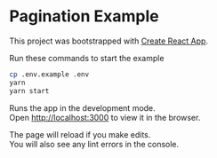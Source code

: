 # Pagination Example

This project was bootstrapped with [Create React App](https://github.com/facebook/create-react-app).

Run these commands to start the example

```sh
cp .env.example .env
yarn
yarn start
```

Runs the app in the development mode.\
Open [http://localhost:3000](http://localhost:3000) to view it in the browser.

The page will reload if you make edits.\
You will also see any lint errors in the console.

